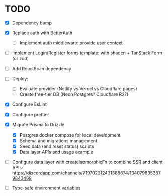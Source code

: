 # TODO

- [x] Dependency bump
- [x] Replace auth with BetterAuth
  - [ ] Implement auth middleware: provide user context
- [ ] Implement Login/Register forms template: with shadcn + TanStack Form (or zod)
- [ ] Add ReactScan dependency
- [ ] Deploy:

  - [ ] Evaluate provider (Netlify vs Vercel vs Cloudflare pages)
  - [ ] Create free-tier DB (Neon Postgres? Cloudflare R2?)

- [x] Configure EsLint
- [x] Configure prettier
- [x] Migrate Prisma to Drizzle
  - [x] Postgres docker compose for local development
  - [x] Schema and migrations management
  - [x] Seed data (and reset status) scripts
  - [x] Data layer APIs and usage example
- [ ] Configure data layer with createIsomorphicFn to combine SSR and client APIs: https://discordapp.com/channels/719702312431386674/1340798353679843469
- [ ] Type-safe environment variables

